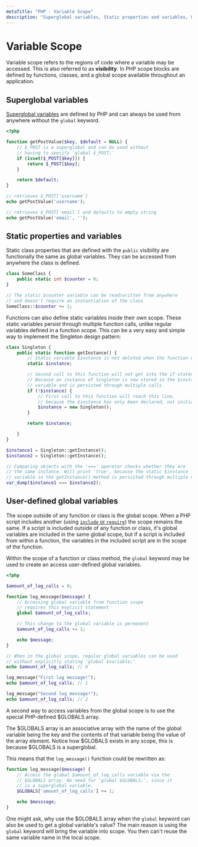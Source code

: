 ```yaml
---
metaTitle: "PHP - Variable Scope"
description: "Superglobal variables, Static properties and variables, User-defined global variables"
---
```


# Variable Scope


Variable scope refers to the regions of code where a variable may be accessed.  This is also referred to as **visibility**.  In PHP scope blocks are defined by functions, classes, and a global scope available throughout an application.



## Superglobal variables


[Superglobal variables](http://stackoverflow.com/documentation/php/3392/superglobal-variables-php/29659/suberglobals-explained#t=201704020208099490915) are defined by PHP and can always be used from anywhere without the `global` keyword.

```php
<?php

function getPostValue($key, $default = NULL) {
    // $_POST is a superglobal and can be used without
    // having to specify 'global $_POST;'
    if (isset($_POST[$key])) {
        return $_POST[$key];
    }

    return $default;
}

// retrieves $_POST['username']
echo getPostValue('username');

// retrieves $_POST['email'] and defaults to empty string
echo getPostValue('email', '');

```



## Static properties and variables


Static class properties that are defined with the `public` visibility are functionally the same as global variables.  They can be accessed from anywhere the class is defined.

```php
class SomeClass {
    public static int $counter = 0;
}

// The static $counter variable can be read/written from anywhere
// and doesn't require an instantiation of the class
SomeClass::$counter += 1;

```

Functions can also define static variables inside their own scope. These static variables persist through multiple function calls, unlike regular variables defined in a function scope. This can be a very easy and simple way to implement the Singleton design pattern:

```php
class Singleton {
    public static function getInstance() {
        // Static variable $instance is not deleted when the function ends
        static $instance;

        // Second call to this function will not get into the if-statement,
        // Because an instance of Singleton is now stored in the $instance
        // variable and is persisted through multiple calls
        if (!$instance) {
            // First call to this function will reach this line,
            // because the $instance has only been declared, not initialized
            $instance = new Singleton();
        }

        return $instance;

    }
}

$instance1 = Singleton::getInstance();
$instance2 = Singleton::getInstance();

// Comparing objects with the '===' operator checks whether they are
// the same instance. Will print 'true', because the static $instance
// variable in the getInstance() method is persisted through multiple calls
var_dump($instance1 === $instance2);

```



## User-defined global variables


The scope outside of any function or class is the global scope.  When a PHP script includes another (using [`include` or `require`](http://stackoverflow.com/documentation/php/2366/control-structures/7786/include-require#t=201703041535155642743)) the scope remains the same. If a script is included outside of any function or class, it's global variables are included in the same global scope, but if a script is included from within a function, the variables in the included script are in the scope of the function.

Within the scope of a function or class method, the `global` keyword may be used to create an access user-defined global variables.

```php
<?php

$amount_of_log_calls = 0;

function log_message($message) {
    // Accessing global variable from function scope
    // requires this explicit statement
    global $amount_of_log_calls;

    // This change to the global variable is permanent
    $amount_of_log_calls += 1;

    echo $message;
}

// When in the global scope, regular global variables can be used
// without explicitly stating 'global $variable;'
echo $amount_of_log_calls; // 0

log_message("First log message!");
echo $amount_of_log_calls; // 1

log_message("Second log message!");
echo $amount_of_log_calls; // 2

```

A second way to access variables from the global scope is to use the special PHP-defined $GLOBALS array.

The $GLOBALS array is an associative array with the name of the global variable being the key and the contents of that variable being the value of the array element. Notice how $GLOBALS exists in any scope, this is because $GLOBALS is a superglobal.

This means that the `log_message()` function could be rewritten as:

```php
function log_message($message) {
    // Access the global $amount_of_log_calls variable via the
    // $GLOBALS array. No need for 'global $GLOBALS;', since it
    // is a superglobal variable.
    $GLOBALS['amount_of_log_calls'] += 1;

    echo $messsage;
}

```

One might ask, why use the $GLOBALS array when the `global` keyword can also be used to get a global variable's value?  The main reason is using the `global` keyword will bring the variable into scope.  You then can't reuse the same variable name in the local scope.

